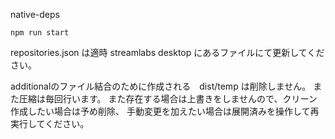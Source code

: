native-deps

`npm run start`

repositories.json は適時 streamlabs desktop にあるファイルにて更新してください。


additionalのファイル結合のために作成される　dist/temp は削除しません。
また圧縮は毎回行います。
また存在する場合は上書きをしませんので、クリーン作成したい場合は予め削除、
手動変更を加えたい場合は展開済みを操作して再実行してください。

